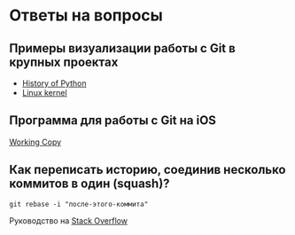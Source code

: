 # Ответы на вопросы

## Примеры визуализации работы с Git в крупных проектах

- [History of Python](https://www.youtube.com/watch?v=cNBtDstOTmA)
- [Linux kernel](https://www.youtube.com/watch?v=P_02QGsHzEQ)

## Программа для работы с Git на iOS

[Working Copy](https://workingcopyapp.com)

## Как переписать историю, соединив несколько коммитов в один (squash)?

`git rebase -i "после-этого-коммита"`

Руководство на [Stack Overflow](https://stackoverflow.com/questions/5189560/squash-my-last-x-commits-together-using-git)
